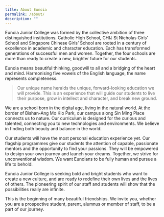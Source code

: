 ```yaml
---
title: About Eunoia
permalink: /about/
description: ""
---
```

Eunoia Junior College was formed by the collective ambition of three distinguished institutions. Catholic High School, CHIJ St Nicholas Girls’ School and Singapore Chinese Girls’ School are rooted in a century of excellence in academic and character education. Each has transformed generations of successful men and women. Together, the four schools are more than ready to create a new, brighter future for our students.

Eunoia means beautiful thinking, goodwill to all and a bridging of the heart and mind. Harmonising five vowels of the English language, the name represents completeness.

> Our unique name heralds the unique, forward-looking education we will provide. This is an experience that will guide our students to live their purpose, grow in intellect and character, and break new ground.

We are a school born in the digital age, living in the natural world. At the border of Bishan-Ang Mo Kio Park, our campus along Sin Ming Place connects us to nature. Our curriculum is designed for the curious and talented, connecting you to new technologies and environments. We believe in finding both beauty and balance in the world.

Our students will have the most personal education experience yet. Our flagship programmes give our students the attention of capable, passionate mentors and the opportunity to find your passions. They will be empowered to design your own journey and launch your dreams. Together, we strive for unconventional wisdom. We want Eunoians to be fully human and pursue a life to behold.

Eunoia Junior College is seeking bold and bright students who want to create a new culture, and are ready to redefine their own lives and the lives of others. The pioneering spirit of our staff and students will show that the possibilities really are infinite.

This is the beginning of many beautiful friendships. We invite you, whether you are a prospective student, parent, alumnus or member of staff, to be a part of our journey.